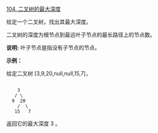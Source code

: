 [104. 二叉树的最大深度](https://leetcode-cn.com/problems/maximum-depth-of-binary-tree/)

给定一个二叉树，找出其最大深度。

二叉树的深度为根节点到最远叶子节点的最长路径上的节点数。

**说明:** 叶子节点是指没有子节点的节点。

**示例：**

给定二叉树 [3,9,20,null,null,15,7]，
```

    3
   / \
  9  20
    /  \
   15   7
```
返回它的最大深度 3 。

